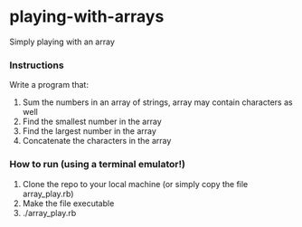 playing-with-arrays
===================

Simply playing with an array

### Instructions

Write a program that:

1. Sum the numbers in an array of strings, array may contain characters as well
2. Find the smallest number in the array
3. Find the largest number in the array
4. Concatenate the characters in the array

### How to run (using a terminal emulator!)

1. Clone the repo to your local machine (or simply copy the file array_play.rb)
2. Make the file executable
3. ./array_play.rb
